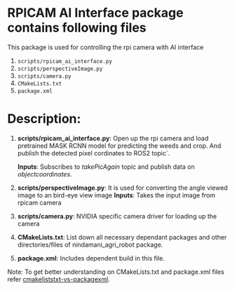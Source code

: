 # RPICAM AI Interface package contains following files
This package is used for controlling the rpi camera with AI interface
  
  1.  `scripts/rpicam_ai_interface.py`
  2.  `scripts/perspectiveImage.py`
  3.  `scripts/camera.py`
  4.  `CMakeLists.txt`
  5.  `package.xml`

# Description:
1. **scripts/rpicam_ai_interface.py**: Open up the rpi camera and load pretrained MASK RCNN model for predicting the weeds and crop. And publish the detected pixel cordinates to ROS2 topic`.

   **Inputs**: Subscribes to *takePicAgain* topic and publish data on *objectcoordinates*.

2. **scripts/perspectiveImage.py**: It is used for converting the angle viewed image to an bird-eye view image
   **Inputs**: Takes the input image from rpicam camera
   
3. **scripts/camera.py**: NVIDIA specific camera driver for loading up the camera

4. **CMakeLists.txt**: List down all necessary dependant packages and other directories/files of nindamani_agri_robot package.

5. **package.xml**: Includes dependent build in this file.

Note: To get better understanding on CMakeLists.txt and package.xml files refer [cmakeliststxt-vs-packagexml](https://answers.ros.org/question/217475/cmakeliststxt-vs-packagexml/?answer=217488#post-id-217488).
